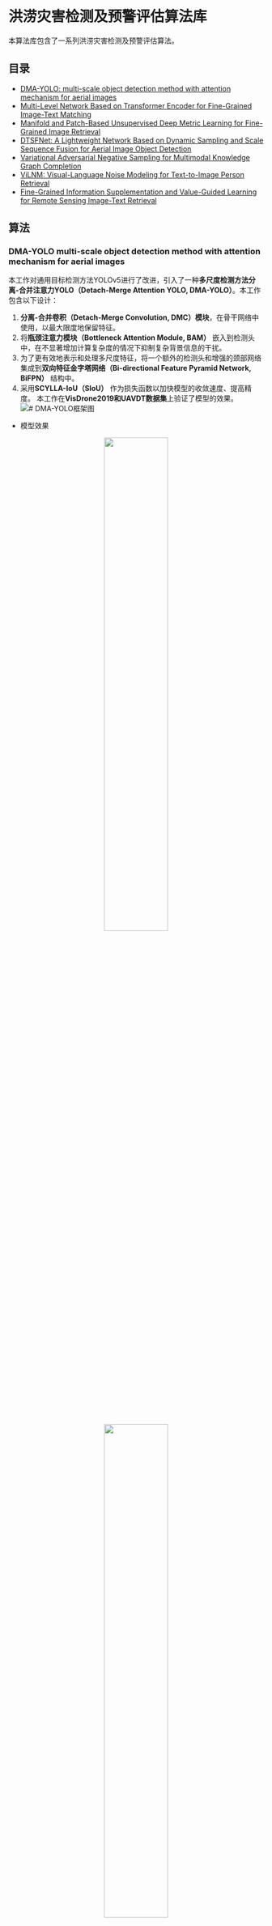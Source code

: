 # 洪涝灾害检测及预警评估算法库
本算法库包含了一系列洪涝灾害检测及预警评估算法。

## 目录
- [DMA-YOLO: multi-scale object detection method with attention mechanism for aerial images](#dma-yolo-multi-scale-object-detection-method-with-attention-mechanism-for-aerial-images)
- [Multi-Level Network Based on Transformer Encoder for Fine-Grained Image-Text Matching](#multi-level-network-based-on-transformer-encoder-for-fine-grained-image-text-matching)
- [Manifold and Patch-Based Unsupervised Deep Metric Learning for Fine-Grained Image Retrieval](#manifold-and-patch-based-unsupervised-deep-metric-learning-for-fine-grained-image-retrieval)
- [DTSFNet: A Lightweight Network Based on Dynamic Sampling and Scale Sequence Fusion for Aerial Image Object Detection](#dtsfnet-a-lightweight-network-based-on-dynamic-sampling-and-scale-sequence-fusion-for-aerial-image-object-detection)
- [Variational Adversarial Negative Sampling for Multimodal Knowledge Graph Completion](#variational-adversarial-negative-sampling-for-multimodal-knowledge-graph-completion)
- [ViLNM: Visual-Language Noise Modeling for Text-to-Image Person Retrieval](#vilnm-visual-language-noise-modeling-for-text-to-image-person-retrieval)
- [Fine-Grained Information Supplementation and Value-Guided Learning for Remote Sensing Image-Text Retrieval](#fine-grained-information-supplementation-and-value-guided-learning-for-remote-sensing-image-text-retrieval)

## 算法

### DMA-YOLO multi-scale object detection method with attention mechanism for aerial images
本工作对通用目标检测方法YOLOv5进行了改进，引入了一种**多尺度检测方法分离-合并注意力YOLO（Detach-Merge Attention YOLO, DMA-YOLO）**。本工作包含以下设计：
1. **分离-合并卷积（Detach-Merge Convolution, DMC）模块**，在骨干网络中使用，以最大限度地保留特征。
2. 将**瓶颈注意力模块（Bottleneck Attention Module, BAM）** 嵌入到检测头中，在不显著增加计算复杂度的情况下抑制复杂背景信息的干扰。
4. 为了更有效地表示和处理多尺度特征，将一个额外的检测头和增强的颈部网络集成到**双向特征金字塔网络（Bi-directional Feature Pyramid Network, BiFPN）** 结构中。
5. 采用**SCYLLA-IoU（SIoU）** 作为损失函数以加快模型的收敛速度、提高精度。
本工作在**VisDrone2019和UAVDT数据集**上验证了模型的效果。
![# DMA-YOLO框架图](assets/DMA-YOLO_framework.png)
* 模型效果

<div align="center">
  <img src="assets/DMA-YOLO_result1.png" alt="" width="50%">
</div>
<div align="center">
  <img src="assets/DMA-YOLO_result2.png" alt="" width="50%">
</div>

![# 可视化效果](assets/DMA-YOLO_result3.png)

* 引用
```bibtex
@article{li2024dma,
  title={DMA-YOLO: multi-scale object detection method with attention mechanism for aerial images},
  author={Li, Ya-ling and Feng, Yong and Zhou, Ming-liang and Xiong, Xian-cai and Wang, Yong-heng and Qiang, Bao-hua},
  journal={The Visual Computer},
  volume={40},
  number={6},
  pages={4505--4518},
  year={2024},
  publisher={Springer}
}
```
* 代码请见[DMA-YOLO](DMA-YOLO.zip)

### Multi-Level Network Based on Transformer Encoder for Fine-Grained Image-Text Matching
本工作提出了一种基于**Transformer Encoder**的多级网络，用于细粒度的图像-文本匹配。首先，**采用Transformer编码器提取图像与文本的模态内关联关系**，并通过高效聚合方法实现对齐，既提升了对齐效率，又充分利用了模态内信息；其次，**捕获图像和文本中具有判别性的数字信息**以增强表征区分度；最后，将**图像与文本的全局信息**作为补充特征，进一步强化表征。实验结果表明，相较于现有最优算法，本方法在检索任务和运行时耗方面均取得显著提升。
![# MNTE框架图](assets/MNTE_framework.png)
* 模型效果
![# MNTE_result1](assets/MNTE_result1.png)
![# MNTE_result2](assets/MNTE_result2.png)
![# MNTE_result3](assets/MNTE_result3.png)
* 引用
```bibtex
@article{yang2023multi,
  title={Multi-level network based on transformer encoder for fine-grained image--text matching},
  author={Yang, Lei and Feng, Yong and Zhou, Mingliang and Xiong, Xiancai and Wang, Yongheng and Qiang, Baohua},
  journal={Multimedia Systems},
  volume={29},
  number={4},
  pages={1981--1994},
  year={2023},
  publisher={Springer}
}
```
* 代码请见[MNTE](https://github.com/CQULab/MNTE)

### Manifold and Patch-Based Unsupervised Deep Metric Learning for Fine-Grained Image Retrieval
本工作提出了一个**面向细粒度图像检索的流形与图像块联合驱动的无监督深度度量学习方法（Manifold and Patch-based Unsupervised Deep Metric Learning, MPUDML）**。首先，采用**基于流形相似度的平衡采样策略**构建更均衡的小批量样本。其次，利用**流形相似度与未标注图像间余弦相似度**获取软监督信息实现样本区分，有效降低噪声样本影响。最后，通过**图像块级聚类与定位任务**挖掘图像内部块间丰富特征信息，从而指导获取更全面的特征嵌入表征，提升检索性能。在细粒度图像检索与聚类任务中，MPUDML与多种前沿无监督深度度量学习方法进行对比验证。实验结果表明，本方法在召回率（R@K）与归一化互信息（NMI）指标上均超越其他先进方法。
![# MPUDML框架图](assets/MPUDML_framework.png)
* 模型效果
![# MPUDML_result1](assets/MPUDML_result1.png)
![# MPUDML_result2](assets/MPUDML_result2.png)
* 引用
```bibtex
@article{yuan2025manifold,
  title={Manifold and patch-based unsupervised deep metric learning for fine-grained image retrieval},
  author={Yuan, Shi-hao and Feng, Yong and Qiu, A and Duan, Guo-fan and Zhou, Ming-liang and Qiang, Bao-hua and Wang, Yong-heng},
  journal={Applied Intelligence},
  volume={55},
  number={2},
  pages={1--18},
  year={2025},
  publisher={Springer}
}
```
* 代码请见[MPUDML](https://pan.baidu.com/s/1o35DaX4jlXr5UyFxKlJQdw?pwd=on12)

### DTSFNet: A Lightweight Network Based on Dynamic Sampling and Scale Sequence Fusion for Aerial Image Object Detection
【暂无代码】
本工作提出了一种基于动态采样和尺度序列融合的轻量级深度网络（dynamic sampling and scale sequence fusion, DTSFNet）。网络包含一个多尺度特征提取器（multiscale feature extractor, MSFE）模块，采用多种卷积核来降低模型复杂度，同时有效捕捉多尺度特征。此外，网络还包含了一个动态尺度序列融合（dynamic scale sequence fusion, DSSF）模块，对不同层级的多尺度特征进行全面探索和高效整合。本工作在三个公开可用的数据集（VisDrone2019、UVADT和DIOR）上对所提方法进行了评估。结果表明，本方法在实现轻量级模型的同时，保持了较高的检测精度。
![# DTSFNet框架图](assets/DTSFNet_framework.png)
* 模型效果
![# DTSFNet_result1](assets/DTSFNet_result1.png)
![# DTSFNet_result2](assets/DTSFNet_result2.png)
* 引用
```bibtex
@article{liao2025dtsfnet,
  title={DTSFNet: A Lightweight Network Based on Dynamic Sampling and Scale Sequence Fusion for Aerial Image Object Detection},
  author={Liao, Yanting and Feng, Yong and Chen, Yanying and Duan, Guofan and Qiang, Baohua and Lan, Zhangli and Wang, Ke and Zou, Lai and Pu, Huayan and Luo, Jun and others},
  journal={Journal of Circuits, Systems and Computers},
  pages={2550298},
  year={2025},
  publisher={World Scientific}
}
```
* 代码请见[DTSFNet]()

### Variational Adversarial Negative Sampling for Multimodal Knowledge Graph Completion
本工作提出基于变分对抗负采样的多模态知识图谱补全框架（VansKG）。该框架通过变分对抗负采样技术实现高效负样本训练，结合结构化查询与关系调节动态交叉注意力融合机制，构建以三元组为核心的多模态融合模型，显著提升整体补全效果。实验表明，VansKG在三个通用基准数据集上超越了18种先进方法，取得了最优性能表现。
![# VansKG框架图](assets/VansKG_framework.png)
* 模型效果

![# VansKG_result1](assets/VansKG_result1.png)
![# VansKG_result2](assets/VansKG_result2.png)
* 代码请见[VansKG](https://github.com/vialstar/VansKG)

### ViLNM: Visual-Language Noise Modeling for Text-to-Image Person Retrieval
【暂无代码】
本工作提出视觉-语言噪声建模（Visual-Language Noise Modeling, ViLNM）方法，在存在噪声的情况下有效捕捉跨模态关联。具体来说，本工作设计了噪声标记感知（Noise Token Aware, NTA）模块，通过剔除文本描述中与图像不匹配的词汇，利用匹配词汇建立更可靠的关联。同时，为增强模型对不同人物身份的识别能力，本工作提出联合模态间/内对比损失（Intra-Modal Contrastive Loss, JII）与局部聚合（Local Aggregation, LA）模块，以提升不同人物身份间的特征差异。ViLNM在三个公开基准数据集上进行综合实验，均取得最佳表现。
![# ViLNM框架图](assets/ViLNM_framework.png)
* 模型效果
  
![# ViLNM_result1](assets/ViLNM_result1.png)
![# ViLNM_result2](assets/ViLNM_result2.png)
* 引用
```bibtex
@article{xu2025vilnm,
  title={ViLNM: Visual-Language Noise Modeling for Text-to-Image Person Retrieval},
  author={Xu, Guolin and Feng, Yong and Chen, Yanying and Duan, Guofan and Zhou, Mingliang},
  journal={IEEE Signal Processing Letters},
  year={2025},
  publisher={IEEE}
}
```
* 代码请见[ViLNM]()
  
### Fine-Grained Information Supplementation and Value-Guided Learning for Remote Sensing Image-Text Retrieval
本工作提出了一种细粒度信息补充与价值引导学习（fine-grained information supplementation and value-guided learning, FISVL）模型，通过融合推荐系统领域的先验知识进行特征增强，并采用价值导向的训练策略学习细粒度、高表达性与鲁棒性兼具的特征表示。具体而言，本工作设计了以下核心模块：
1. ​**细粒度信息补充模块（fine-grained information supplementation, FGIS）​**：通过融合全局与局部特征的视觉信息，增强模型对遥感图像多尺度特征的感知能力，解决传统方法中因特征粒度不足导致的表征局限性问题。
2. ​**双重损失优化机制**：针对模态内相似性过高的问题，提出加权对比损失（加权策略参考了样本重要性动态调整方法）与场景自适应细粒度感知损失，通过约束特征空间分布提升模型判别力。
3. ​**价值引导学习框架**：在训练阶段动态聚焦关键信息，通过自适应的注意力机制（类似场景自适应门单元设计）优化不同训练阶段的学习目标优先级，显著提升模型收敛效率。
本工作在RSICD与RSITMD数据集上验证了模型的有效性，结果表明本方法在细粒度特征学习与跨模态对齐任务中均达到领先水平。
![# FISVL框架图](assets/fine-grained_framework.png)
* 模型效果
  
![# FISVL在RSITMD和RSICD数据集上的效果](assets/FISVL_result1.png)
![# 可视化效果](assets/FISVL_result2.png)
* 引用
```bibtex
@article{zhou2024fine,
  title={Fine-Grained Information Supplementation and Value-Guided Learning for Remote Sensing Image-Text Retrieval},
  author={Zhou, Zihui and Feng, Yong and Qiu, Agen and Duan, Guofan and Zhou, Mingliang},
  journal={IEEE Journal of Selected Topics in Applied Earth Observations and Remote Sensing},
  year={2024},
  publisher={IEEE}
}
```
* 代码请见[FISVL-pytorch](https://github.com/zhouzihui2001/FISVL)
